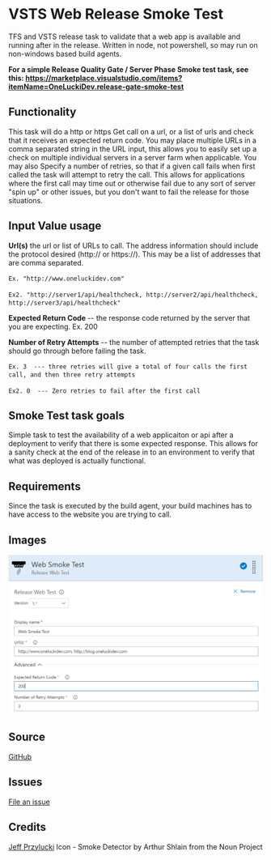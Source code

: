 # VSTS Web Release Smoke Test
TFS and VSTS release task to validate that a web app is available and running after in the release.  Written in node, not powershell, so may run on non-windows based build agents.

**For a simple Release Quality Gate / Server Phase Smoke test task, see this: https://marketplace.visualstudio.com/items?itemName=OneLuckiDev.release-gate-smoke-test**

## Functionality
This task will do a http or https Get call on a url, or a list of urls and check that it receives an expected return code.
You may place multiple URLs in a comma separated string in the URL input, this allows you to easily set up a check on multiple individual servers in a server farm when applicable.
You may also Specify a number of retries, so that if a given call fails when first called the task will attempt to retry the call.  This allows for applications where the first call may time out or otherwise fail due to any sort of server "spin up" or other issues, but you don't want to fail the release for those situations.

## Input Value usage
**Url(s)**
 the url or list of URLs to call. The address information should include the protocol desired (http:// or https://).  This may be a list of addresses that are comma separated.
    
    Ex. "http://www.oneluckidev.com"
    
    Ex2. "http://server1/api/healthcheck, http://server2/api/healthcheck, http://server3/api/healthcheck"


**Expected Return Code**
      -- the response code returned by the server that you are expecting. 
    Ex. 200


**Number of Retry Attempts**
     -- the number of attempted retries that the task should go through before failing the task.  
    
    Ex. 3  --- three retries will give a total of four calls the first call, and then three retry attempts
    
    Ex2. 0  --- Zero retries to fail after the first call

## Smoke Test task goals

Simple task to test the availability of a web applicaiton or api after a deployment to verify that there is some expected response.  This allows for a sanity check at the end of the release in to an environment to verify that what was deployed is actually functional.  


## Requirements
Since the task is executed by the build agent, your build machines has to have access to the website you are trying to call.
## Images
![Smoke web test task preview](images/task.png)
![Smoke web test task preview detail](images/input.PNG)

## Source
[GitHub](https://github.com/jeffpriz/vsts-release-web-test)

## Issues
[File an issue](https://github.com/jeffpriz/vsts-release-web-test/issues)

## Credits
[Jeff Przylucki](http://www.oneluckidev.com)
Icon - Smoke Detector by Arthur Shlain from the Noun Project

